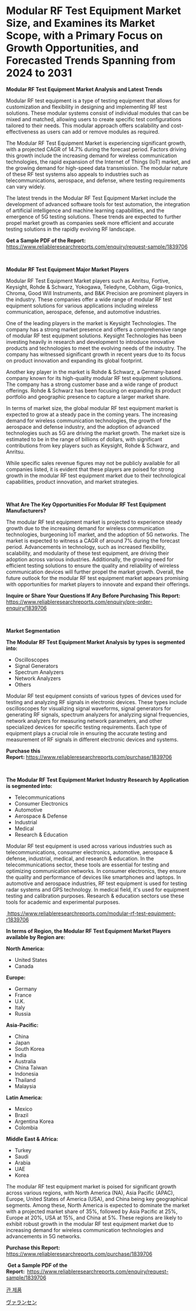 <p><h1>Modular RF Test Equipment Market Size, and Examines its Market Scope, with a Primary Focus on Growth Opportunities, and Forecasted Trends Spanning from 2024 to 2031</h1></p><p><strong>Modular RF Test Equipment Market Analysis and Latest Trends</strong></p>
<p><p>Modular RF test equipment is a type of testing equipment that allows for customization and flexibility in designing and implementing RF test solutions. These modular systems consist of individual modules that can be mixed and matched, allowing users to create specific test configurations tailored to their needs. This modular approach offers scalability and cost-effectiveness as users can add or remove modules as required.</p><p>The Modular RF Test Equipment Market is experiencing significant growth, with a projected CAGR of 14.7% during the forecast period. Factors driving this growth include the increasing demand for wireless communication technologies, the rapid expansion of the Internet of Things (IoT) market, and the growing demand for high-speed data transmission. The modular nature of these RF test systems also appeals to industries such as telecommunications, aerospace, and defense, where testing requirements can vary widely.</p><p>The latest trends in the Modular RF Test Equipment Market include the development of advanced software tools for test automation, the integration of artificial intelligence and machine learning capabilities, and the emergence of 5G testing solutions. These trends are expected to further propel market growth as companies seek more efficient and accurate testing solutions in the rapidly evolving RF landscape.</p></p>
<p><strong>Get a Sample PDF of the Report:&nbsp;</strong> <a href="https://www.reliableresearchreports.com/enquiry/request-sample/1839706">https://www.reliableresearchreports.com/enquiry/request-sample/1839706</a></p>
<p>&nbsp;</p>
<p><strong>Modular RF Test Equipment Major Market Players</strong></p>
<p><p>Modular RF Test Equipment Market players such as Anritsu, Fortive, Keysight, Rohde & Schwarz, Yokogawa, Teledyne, Cobham, Giga-tronics, Chroma, Good Will Instruments, and B&K Precision are prominent players in the industry. These companies offer a wide range of modular RF test equipment solutions for various applications including wireless communication, aerospace, defense, and automotive industries.</p><p>One of the leading players in the market is Keysight Technologies. The company has a strong market presence and offers a comprehensive range of modular RF test equipment solutions. Keysight Technologies has been investing heavily in research and development to introduce innovative products and technologies to meet the evolving needs of the industry. The company has witnessed significant growth in recent years due to its focus on product innovation and expanding its global footprint.</p><p>Another key player in the market is Rohde & Schwarz, a Germany-based company known for its high-quality modular RF test equipment solutions. The company has a strong customer base and a wide range of product offerings. Rohde & Schwarz has been focusing on expanding its product portfolio and geographic presence to capture a larger market share.</p><p>In terms of market size, the global modular RF test equipment market is expected to grow at a steady pace in the coming years. The increasing demand for wireless communication technologies, the growth of the aerospace and defense industry, and the adoption of advanced technologies such as 5G are driving the market growth. The market size is estimated to be in the range of billions of dollars, with significant contributions from key players such as Keysight, Rohde & Schwarz, and Anritsu.</p><p>While specific sales revenue figures may not be publicly available for all companies listed, it is evident that these players are poised for strong growth in the modular RF test equipment market due to their technological capabilities, product innovation, and market strategies.</p></p>
<p>&nbsp;</p>
<p><strong>What Are The Key Opportunities For Modular RF Test Equipment Manufacturers?</strong></p>
<p><p>The modular RF test equipment market is projected to experience steady growth due to the increasing demand for wireless communication technologies, burgeoning IoT market, and the adoption of 5G networks. The market is expected to witness a CAGR of around 7% during the forecast period. Advancements in technology, such as increased flexibility, scalability, and modularity of these test equipment, are driving their adoption across various industries. Additionally, the growing need for efficient testing solutions to ensure the quality and reliability of wireless communication devices will further propel the market growth. Overall, the future outlook for the modular RF test equipment market appears promising with opportunities for market players to innovate and expand their offerings.</p></p>
<p><strong>Inquire or Share Your Questions If Any Before Purchasing This Report:</strong> <a href="https://www.reliableresearchreports.com/enquiry/pre-order-enquiry/1839706">https://www.reliableresearchreports.com/enquiry/pre-order-enquiry/1839706</a></p>
<p>&nbsp;</p>
<p><strong>Market Segmentation</strong></p>
<p><strong>The Modular RF Test Equipment Market Analysis by types is segmented into:</strong></p>
<p><ul><li>Oscilloscopes</li><li>Signal Generators</li><li>Spectrum Analyzers</li><li>Network Analyzers</li><li>Others</li></ul></p>
<p><p>Modular RF test equipment consists of various types of devices used for testing and analyzing RF signals in electronic devices. These types include oscilloscopes for visualizing signal waveforms, signal generators for generating RF signals, spectrum analyzers for analyzing signal frequencies, network analyzers for measuring network parameters, and other specialized devices for specific testing requirements. Each type of equipment plays a crucial role in ensuring the accurate testing and measurement of RF signals in different electronic devices and systems.</p></p>
<p><strong>Purchase this Report:&nbsp;</strong><a href="https://www.reliableresearchreports.com/purchase/1839706">https://www.reliableresearchreports.com/purchase/1839706</a></p>
<p>&nbsp;</p>
<p><strong>The Modular RF Test Equipment Market Industry Research by Application is segmented into:</strong></p>
<p><ul><li>Telecommunications</li><li>Consumer Electronics</li><li>Automotive</li><li>Aerospace & Defense</li><li>Industrial</li><li>Medical</li><li>Research & Education</li></ul></p>
<p><p>Modular RF test equipment is used across various industries such as telecommunications, consumer electronics, automotive, aerospace & defense, industrial, medical, and research & education. In the telecommunications sector, these tools are essential for testing and optimizing communication networks. In consumer electronics, they ensure the quality and performance of devices like smartphones and laptops. In automotive and aerospace industries, RF test equipment is used for testing radar systems and GPS technology. In medical field, it's used for equipment testing and calibration purposes. Research & education sectors use these tools for academic and experimental purposes.</p></p>
<p><a href="https://www.reliableresearchreports.com/modular-rf-test-equipment-r1839706">&nbsp;https://www.reliableresearchreports.com/modular-rf-test-equipment-r1839706</a></p>
<p><strong>In terms of Region, the Modular RF Test Equipment Market Players available by Region are:</strong></p>
<p>
    <p> <strong> North America: </strong>
        <ul>
            <li>United States</li>
            <li>Canada</li>
        </ul>
        </p> 
    <p> <strong> Europe: </strong>
        <ul>
            <li>Germany</li>
            <li>France</li>
            <li>U.K.</li>
            <li>Italy</li>
            <li>Russia</li>
        </ul>
        </p> 
    <p> <strong> Asia-Pacific: </strong>
        <ul>
            <li>China</li>
            <li>Japan</li>
            <li>South Korea</li>
            <li>India</li>
            <li>Australia</li>
            <li>China Taiwan</li>
            <li>Indonesia</li>
            <li>Thailand</li>
            <li>Malaysia</li>
        </ul>
        </p> 
    <p> <strong> Latin America: </strong>
        <ul>
            <li>Mexico</li>
            <li>Brazil</li>
            <li>Argentina Korea</li>
            <li>Colombia</li>
        </ul>
        </p> 
    <p> <strong> Middle East & Africa: </strong>
        <ul>
            <li>Turkey</li>
            <li>Saudi</li>
            <li>Arabia</li>
            <li>UAE</li>
            <li>Korea</li>
        </ul>
    </p>
    </p>
<p><p>The modular RF test equipment market is poised for significant growth across various regions, with North America (NA), Asia Pacific (APAC), Europe, United States of America (USA), and China being key geographical segments. Among these, North America is expected to dominate the market with a projected market share of 35%, followed by Asia Pacific at 25%, Europe at 20%, USA at 15%, and China at 5%. These regions are likely to exhibit robust growth in the modular RF test equipment market due to increasing demand for wireless communication technologies and advancements in 5G networks.</p></p>
<p><strong>Purchase this Report: </strong><a href="https://www.reliableresearchreports.com/purchase/1839706">https://www.reliableresearchreports.com/purchase/1839706</a></p>
<p>&nbsp;<strong>Get a Sample PDF of the Report:&nbsp;&nbsp;</strong><a href="https://www.reliableresearchreports.com/enquiry/request-sample/1839706">https://www.reliableresearchreports.com/enquiry/request-sample/1839706</a></p>
<p><strong></strong></p>
<p><p><a href="https://github.com/sougarounis/Market-Research-Report-List-3/blob/main/851188739000.md">관 제품</a></p><p><a href="https://github.com/oqoeusbvpadwjs08/Market-Research-Report-List-1/blob/main/746623642566.md">ヴァランセン</a></p></p>